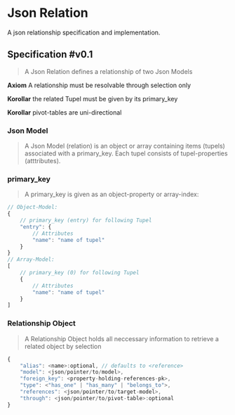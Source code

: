 # Json Relation

A json relationship specification and implementation.


## Specification #v0.1

> A Json Relation defines a relationship of two Json Models

**Axiom** A relationship must be resolvable through selection only

**Korollar** the related Tupel must be given by its primary_key

**Korollar** pivot-tables are uni-directional


### Json Model

> A Json Model (relation) is an object or array containing items (tupels) associated with a primary_key. Each tupel consists of tupel-properties (atttributes).

### primary_key

> A primary_key is given as an object-property or array-index:

```javascript
// Object-Model:
{
	// primary_key (entry) for following Tupel
	"entry": {
		// Attributes
		"name": "name of tupel"
	}
}
// Array-Model:
[
	// primary_key (0) for following Tupel
	{
		// Attributes
		"name": "name of tupel"
	}
]
```

### Relationship Object

> A Relationship Object holds all neccessary information to retrieve a related object by selection

```javascript
{
	"alias": <name>:optional, // defaults to <reference>
	"model": <json/pointer/to/model>,
	"foreign_key": <property-holding-references-pk>,
	"type": <"has_one" | "has_many" | "belongs_to">,
	"references": <json/pointer/to/target-model>,
	"through": <json/pointer/to/pivot-table>:optional
}
```



